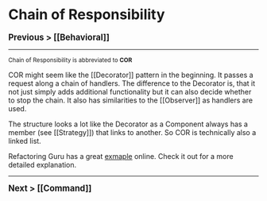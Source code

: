 # Chain of Responsibility
**<big>Previous > [[Behavioral]]</big>**

---
<sub>Chain of Responsibility is abbreviated to **COR**</sub>

COR might seem like the [[Decorator]] pattern in the beginning. It passes a request along a chain of handlers. The difference to the Decorator is, that it not just simply adds additional functionality but it can also decide whether to stop the chain. It also has similarities to the [[Observer]] as handlers are used.

The structure looks a lot like the Decorator as a Component always has a member (see [[Strategy]]) that links to another. So COR is technically also a linked list.

Refactoring Guru has a great [exmaple](https://refactoring.guru/design-patterns/chain-of-responsibility) online. Check it out for a more detailed explanation.


---

**<big>Next > [[Command]]</big>**